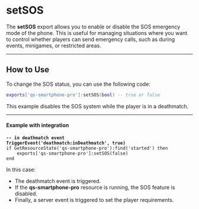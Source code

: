 # setSOS

The **setSOS** export allows you to enable or disable the SOS emergency mode of the phone. This is useful for managing situations where you want to control whether players can send emergency calls, such as during events, minigames, or restricted areas.

***

## How to Use

To change the SOS status, you can use the following code:

```lua
exports['qs-smartphone-pro']:setSOS(bool) -- true or false
```

This example disables the SOS system while the player is in a deathmatch.

***

#### Example with integration

<pre class="language-lua"><code class="lang-lua"><strong>-- in deathmatch event
</strong><strong>TriggerEvent('deathmatch:inDeathmatch', true)
</strong>if GetResourceState('qs-smartphone-pro'):find('started') then
    exports['qs-smartphone-pro']:setSOS(false)
end
</code></pre>

In this case:

* The deathmatch event is triggered.
* If the **qs-smartphone-pro** resource is running, the SOS feature is disabled.
* Finally, a server event is triggered to set the player requirements.

